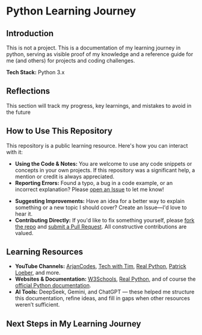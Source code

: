 # Python Learning Journey

## Introduction
This is not a project. This is a documentation of my learning journey in python, serving as visible proof of my knowledge and a reference guide for me (and others) for projects and coding challenges. 

**Tech Stack:** Python 3.x

## Reflections
This section will track my progress, key learnings, and mistakes to avoid in the future

## How to Use This Repository

This repository is a public learning resource. Here's how you can interact with it:

*   **Using the Code & Notes:** You are welcome to use any code snippets or concepts in your own projects. If this repository was a significant help, a mention or credit is always appreciated.
*   **Reporting Errors:** Found a typo, a bug in a code example, or an incorrect explanation? Please [open an Issue](https://docs.github.com/en/issues/tracking-your-work-with-issues/creating-an-issue) to let me know!
-   **Suggesting Improvements:** Have an idea for a better way to explain something or a new topic I should cover? Create an Issue—I'd love to hear it.
-   **Contributing Directly:** If you'd like to fix something yourself, please [fork the repo](https://docs.github.com/en/pull-requests/collaborating-with-pull-requests/working-with-forks/fork-a-repo) and [submit a Pull Request](https://docs.github.com/en/pull-requests/collaborating-with-pull-requests/proposing-changes-to-your-work-with-pull-requests/creating-a-pull-request). All constructive contributions are valued.

## Learning Resources
* **YouTube Channels:** [ArjanCodes](https://www.youtube.com/c/ArjanCodes), [Tech with Tim](https://www.youtube.com/c/TechWithTim), [Real Python](https://www.youtube.com/c/RealPython), [Patrick Loeber](https://www.youtube.com/c/PatrickLoeber), and more.  
* **Websites & Documentation:** [W3Schools](https://www.w3schools.com/python/default.asp), [Real Python](https://realpython.com/), and of course the [official Python documentation](https://www.python.org/doc/).  
* **AI Tools:** DeepSeek, Gemini, and ChatGPT — these helped me structure this documentation, refine ideas, and fill in gaps when other resources weren’t sufficient.

## Next Steps in My Learning Journey
